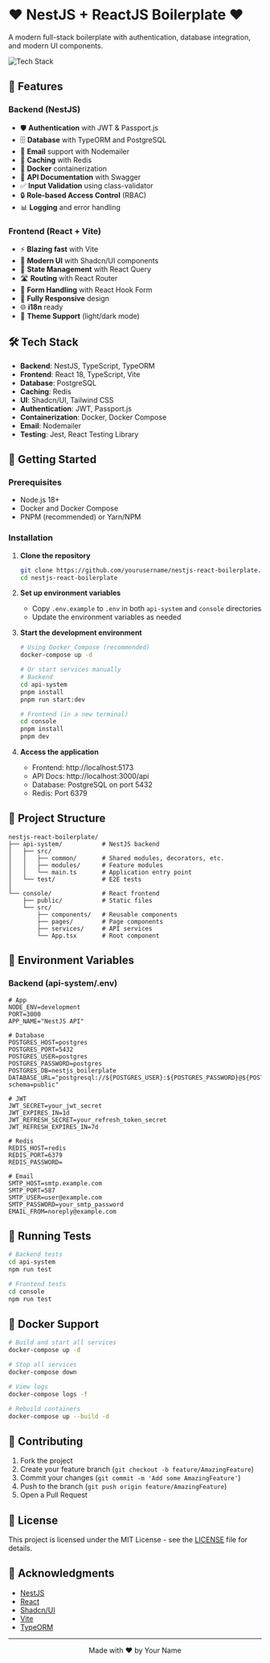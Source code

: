 # ❤️ NestJS + ReactJS Boilerplate ❤️

A modern full-stack boilerplate with authentication, database integration, and modern UI components.

![Tech Stack](https://img.shields.io/badge/tech-stack-ff69b4.svg?style=flat)

## 🚀 Features

### Backend (NestJS)

- 🛡️ **Authentication** with JWT & Passport.js
- 🗄️ **Database** with TypeORM and PostgreSQL
- 📧 **Email** support with Nodemailer
- 🔄 **Caching** with Redis
- 🐳 **Docker** containerization
- 📝 **API Documentation** with Swagger
- ✅ **Input Validation** using class-validator
- 🔒 **Role-based Access Control** (RBAC)
- 📊 **Logging** and error handling

### Frontend (React + Vite)

- ⚡ **Blazing fast** with Vite
- 🎨 **Modern UI** with Shadcn/UI components
- 🔄 **State Management** with React Query
- 🛣️ **Routing** with React Router
- 🎯 **Form Handling** with React Hook Form
- 📱 **Fully Responsive** design
- 🌐 **i18n** ready
- 🎨 **Theme Support** (light/dark mode)

## 🛠️ Tech Stack

- **Backend**: NestJS, TypeScript, TypeORM
- **Frontend**: React 18, TypeScript, Vite
- **Database**: PostgreSQL
- **Caching**: Redis
- **UI**: Shadcn/UI, Tailwind CSS
- **Authentication**: JWT, Passport.js
- **Containerization**: Docker, Docker Compose
- **Email**: Nodemailer
- **Testing**: Jest, React Testing Library

## 🚀 Getting Started

### Prerequisites

- Node.js 18+
- Docker and Docker Compose
- PNPM (recommended) or Yarn/NPM

### Installation

1. **Clone the repository**

   ```bash
   git clone https://github.com/yourusername/nestjs-react-boilerplate.git
   cd nestjs-react-boilerplate
   ```

2. **Set up environment variables**

   - Copy `.env.example` to `.env` in both `api-system` and `console` directories
   - Update the environment variables as needed

3. **Start the development environment**

   ```bash
   # Using Docker Compose (recommended)
   docker-compose up -d

   # Or start services manually
   # Backend
   cd api-system
   pnpm install
   pnpm run start:dev

   # Frontend (in a new terminal)
   cd console
   pnpm install
   pnpm dev
   ```

4. **Access the application**
   - Frontend: http://localhost:5173
   - API Docs: http://localhost:3000/api
   - Database: PostgreSQL on port 5432
   - Redis: Port 6379

## 📁 Project Structure

```
nestjs-react-boilerplate/
├── api-system/           # NestJS backend
│   ├── src/
│   │   ├── common/       # Shared modules, decorators, etc.
│   │   ├── modules/      # Feature modules
│   │   └── main.ts       # Application entry point
│   └── test/             # E2E tests
│
└── console/              # React frontend
    ├── public/           # Static files
    └── src/
        ├── components/   # Reusable components
        ├── pages/        # Page components
        ├── services/     # API services
        └── App.tsx       # Root component
```

## 🔧 Environment Variables

### Backend (api-system/.env)

```env
# App
NODE_ENV=development
PORT=3000
APP_NAME="NestJS API"

# Database
POSTGRES_HOST=postgres
POSTGRES_PORT=5432
POSTGRES_USER=postgres
POSTGRES_PASSWORD=postgres
POSTGRES_DB=nestjs_boilerplate
DATABASE_URL="postgresql://${POSTGRES_USER}:${POSTGRES_PASSWORD}@${POSTGRES_HOST}:${POSTGRES_PORT}/${POSTGRES_DB}?schema=public"

# JWT
JWT_SECRET=your_jwt_secret
JWT_EXPIRES_IN=1d
JWT_REFRESH_SECRET=your_refresh_token_secret
JWT_REFRESH_EXPIRES_IN=7d

# Redis
REDIS_HOST=redis
REDIS_PORT=6379
REDIS_PASSWORD=

# Email
SMTP_HOST=smtp.example.com
SMTP_PORT=587
SMTP_USER=user@example.com
SMTP_PASSWORD=your_smtp_password
EMAIL_FROM=noreply@example.com
```

## 🧪 Running Tests

```bash
# Backend tests
cd api-system
npm run test

# Frontend tests
cd console
npm run test
```

## 🐳 Docker Support

```bash
# Build and start all services
docker-compose up -d

# Stop all services
docker-compose down

# View logs
docker-compose logs -f

# Rebuild containers
docker-compose up --build -d
```

## 🤝 Contributing

1. Fork the project
2. Create your feature branch (`git checkout -b feature/AmazingFeature`)
3. Commit your changes (`git commit -m 'Add some AmazingFeature'`)
4. Push to the branch (`git push origin feature/AmazingFeature`)
5. Open a Pull Request

## 📄 License

This project is licensed under the MIT License - see the [LICENSE](LICENSE) file for details.

## 🙏 Acknowledgments

- [NestJS](https://nestjs.com/)
- [React](https://reactjs.org/)
- [Shadcn/UI](https://ui.shadcn.com/)
- [Vite](https://vitejs.dev/)
- [TypeORM](https://typeorm.io/)

---

<div align="center">
  Made with ❤️ by Your Name
</div>

